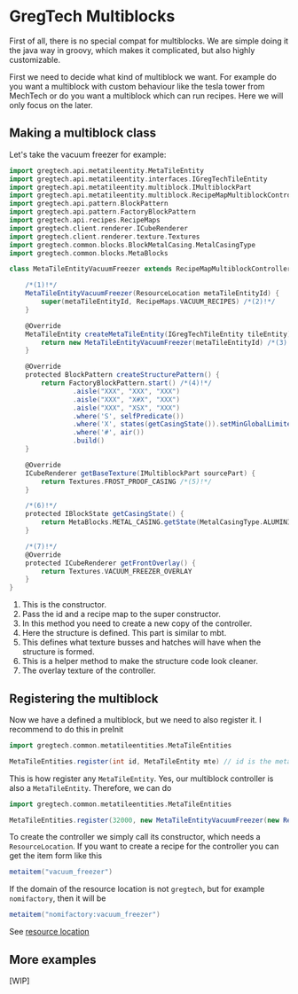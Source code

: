 # GregTech Multiblocks

First of all, there is no special compat for multiblocks. We are simple doing it the java way in groovy, which makes it
complicated, but also highly customizable.

First we need to decide what kind of multiblock we want. For example do you want a multiblock with custom behaviour like
the tesla tower from MechTech or do you want a multiblock which can run recipes. Here we will only focus on the later.

## Making a multiblock class

Let's take the vacuum freezer for example:

```groovy
import gregtech.api.metatileentity.MetaTileEntity
import gregtech.api.metatileentity.interfaces.IGregTechTileEntity
import gregtech.api.metatileentity.multiblock.IMultiblockPart
import gregtech.api.metatileentity.multiblock.RecipeMapMultiblockController
import gregtech.api.pattern.BlockPattern
import gregtech.api.pattern.FactoryBlockPattern
import gregtech.api.recipes.RecipeMaps
import gregtech.client.renderer.ICubeRenderer
import gregtech.client.renderer.texture.Textures
import gregtech.common.blocks.BlockMetalCasing.MetalCasingType
import gregtech.common.blocks.MetaBlocks

class MetaTileEntityVacuumFreezer extends RecipeMapMultiblockController {

    /*(1)!*/
    MetaTileEntityVacuumFreezer(ResourceLocation metaTileEntityId) {
        super(metaTileEntityId, RecipeMaps.VACUUM_RECIPES) /*(2)!*/
    }

    @Override
    MetaTileEntity createMetaTileEntity(IGregTechTileEntity tileEntity) {
        return new MetaTileEntityVacuumFreezer(metaTileEntityId) /*(3)!*/
    }

    @Override
    protected BlockPattern createStructurePattern() {
        return FactoryBlockPattern.start() /*(4)!*/
                .aisle("XXX", "XXX", "XXX")
                .aisle("XXX", "X#X", "XXX")
                .aisle("XXX", "XSX", "XXX")
                .where('S', selfPredicate())
                .where('X', states(getCasingState()).setMinGlobalLimited(14).or(autoAbilities()))
                .where('#', air())
                .build()
    }

    @Override
    ICubeRenderer getBaseTexture(IMultiblockPart sourcePart) {
        return Textures.FROST_PROOF_CASING /*(5)!*/
    }

    /*(6)!*/
    protected IBlockState getCasingState() {
        return MetaBlocks.METAL_CASING.getState(MetalCasingType.ALUMINIUM_FROSTPROOF)
    }

    /*(7)!*/
    @Override
    protected ICubeRenderer getFrontOverlay() {
        return Textures.VACUUM_FREEZER_OVERLAY
    }
}
```

1. This is the constructor.
2. Pass the id and a recipe map to the super constructor.
3. In this method you need to create a new copy of the controller.
4. Here the structure is defined. This part is similar to mbt.
5. This defines what texture busses and hatches will have when the structure is formed.
6. This is a helper method to make the structure code look cleaner.
7. The overlay texture of the controller.

## Registering the multiblock

Now we have a defined a multiblock, but we need to also register it. I recommend to do this in preInit

```groovy
import gregtech.common.metatileentities.MetaTileEntities

MetaTileEntities.register(int id, MetaTileEntity mte) // id is the meta value of the controller. We recommend the range from 32000 - 32766
```

This is how register any `MetaTileEntity`. Yes, our multiblock controller is also a `MetaTileEntity`. Therefore, we can do

```groovy
import gregtech.common.metatileentities.MetaTileEntities

MetaTileEntities.register(32000, new MetaTileEntityVacuumFreezer(new ResourceLocation("gregtech", "vacuum_freezer")))
```

To create the controller we simply call its constructor, which needs a `ResourceLocation`.
If you want to create a recipe for the controller you can get the item form like this

```groovy
metaitem("vacuum_freezer")
```

If the domain of the resource location is not `gregtech`, but for example `nomifactory`, then it will be

```groovy
metaitem("nomifactory:vacuum_freezer")
```

See [resource location](../../rl.md)

## More examples

[WIP]

